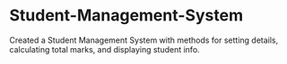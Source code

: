 # Student-Management-System
Created a Student Management System with methods for setting details, calculating total marks, and displaying student info.
